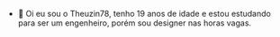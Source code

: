 - 👋 Oi eu sou o Theuzin78, tenho 19 anos de idade e estou estudando para ser um engenheiro, porém sou designer nas horas vagas.
<!---
Theuzin78/Theuzin78 is a ✨ special ✨ repository because its `README.md` (this file) appears on your GitHub profile.
You can click the Preview link to take a look at your changes.
--->
